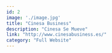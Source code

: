 ```yaml
---
id: 2
image: './image.jpg'
title: "Cinesa Business"
description: "Cinesa Se Mueve"
link: "http://www.cinesabusiness.es/"
category: "Full Website"
---
```

